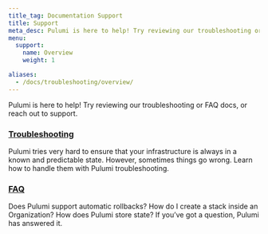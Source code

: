 ```yaml
---
title_tag: Documentation Support
title: Support
meta_desc: Pulumi is here to help! Try reviewing our troubleshooting or FAQ docs, or reach out to support.
menu:
  support:
    name: Overview
    weight: 1

aliases:
  - /docs/troubleshooting/overview/
---
```


Pulumi is here to help! Try reviewing our troubleshooting or FAQ docs, or reach out to support.

<div class="md:flex flex-row mt-6 mb-6">
    <div class="w-1/2 border-solid border-t-2 border-gray-200">
        <h3 class="no-anchor pt-4"><a href="/docs/support/troubleshooting"><i class="fas fa-user-friends pr-2"></i>Troubleshooting</a></h3>
        <p>Pulumi tries very hard to ensure that your infrastructure is always in a known and predictable state. However, sometimes things go wrong. Learn how to handle them with Pulumi troubleshooting.</p>
    </div>
    <div class="w-1/2 border-solid ml-4 border-t-2 border-gray-200">
        <h3 class="no-anchor pt-4"><a href="/docs/support/faq"><i class="fas fa-comment-alt pr-2"></i>FAQ</a></h3>
        <p>Does Pulumi support automatic rollbacks? How do I create a stack inside an Organization? How does Pulumi store state? If you’ve got a question, Pulumi has answered it.</p>
    </div>
</div>
